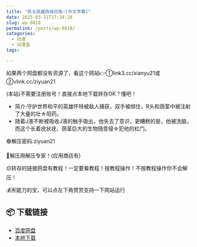 ```yaml
---
title: "败北英雄西城白兔~[中文字幕]"
date: 2025-03-31T17:34:28
slug: wp-8818
permalink: /posts/wp-8818/
categories:
  - 动漫
  - 动漫盖
tags:

---
```


如果两个网盘都没有资源了，看这个网站👉①link3.cc/xianyu21或②vlink.cc/ziyuan21

(本站)不需要注册账号！直接点本地下载转存OK？懂吧！

*   简介:守护世界和平的英雄怀特被敌人捕获，双手被绑住，R头和荫茎中被注射了大量的壮☆阳药。
*   随着J液不断被吸收J液的触手吸出，他失去了意识，更糟糕的是，他被洗脑，而这个长着疣状疣、荫茎巨大的生物随意侵☆犯他的杠门。

🟢解压密码:ziyuan21

🔵解压用解压专家！(应用商店有)

🟡转存的链接网盘有教程！一定要看教程！按教程操作！不按教程操作你不会解压！

💰🈶能力的宝，可以点左下角赞赏支持一下网站运行

## 📦 下载链接
- [百度网盘](https://blziyuan21.com/pay-download/8818?key=feb71eb8f4&down_id=0)
- [本地下载](https://blziyuan21.com/pay-download/8818?key=feb71eb8f4&down_id=1)

